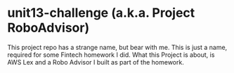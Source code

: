 # unit13-challenge (a.k.a. Project RoboAdvisor)
This project repo has a strange name, but bear with me.  This is just a name, required for some Fintech homework I did.  What this Project is about, is AWS Lex and a Robo Advisor I built as part of the homework.
